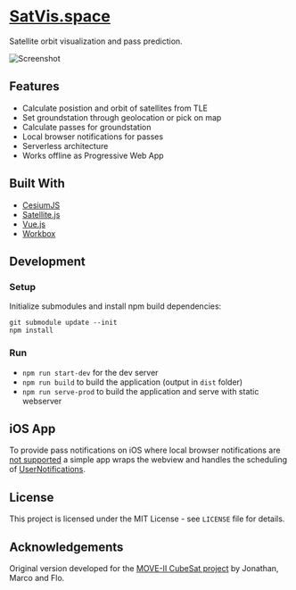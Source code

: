 # [SatVis.space](https://satvis.space)

Satellite orbit visualization and pass prediction.

![Screenshot](https://user-images.githubusercontent.com/1117666/47623704-f0c3e900-db14-11e8-9cf9-7bf13acb267c.png)

## Features
- Calculate posistion and orbit of satellites from TLE
- Set groundstation through geolocation or pick on map
- Calculate passes for groundstation
- Local browser notifications for passes
- Serverless architecture
- Works offline as Progressive Web App

## Built With
- [CesiumJS](https://cesiumjs.org)
- [Satellite.js](https://github.com/shashwatak/satellite-js)
- [Vue.js](https://vuejs.org)
- [Workbox](https://developers.google.com/web/tools/workbox)

## Development

### Setup
Initialize submodules and install npm build dependencies:
```
git submodule update --init
npm install
```

### Run
- `npm run start-dev` for the dev server
- `npm run build` to build the application (output in `dist` folder)
- `npm run serve-prod` to build the application and serve with static webserver

## iOS App
To provide pass notifications on iOS where local browser notifications are [not
supported](https://developer.mozilla.org/en-US/docs/Web/API/Notifications_API#Browser_compatibility)
a simple app wraps the webview and handles the scheduling of
[UserNotifications](https://developer.apple.com/documentation/usernotifications).

## License
This project is licensed under the MIT License - see `LICENSE` file for details.

## Acknowledgements
Original version developed for the [MOVE-II CubeSat project](https://www.move2space.de) by Jonathan, Marco and Flo.
